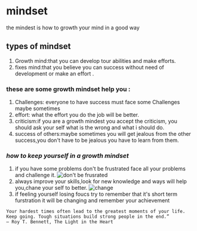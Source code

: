 # mindset

the mindest is how to growth your mind in a good way 

## types of mindset

1. Growth mind:that you can develop tour abilities and make efforts.
2. fixes mind:that you believe you can success without need of development or make an effort .

### these are some growth mindset help you :
1. Challenges: everyone to have success must face some Challenges maybe sometimes 
2. effort: what the effort you do the job will be better.
3. criticism:if you are a growth mindest you accept the criticism, you should ask your self what is the wrong and what i should do.
4. success of others:maybe sometimes you will get jealous from the other success,you don't have to be jealous you have to learn from them.

### ***how to keep yourself in a growth mindset***
1. if you have some problems don't be frustrated face all your problems and challenge it.
![don't be frusrated](https://www.askideas.com/wp-content/uploads/2017/01/Wave-goodbye-to-your-problems-and-put-a-smile-on-your-face.-God-Will-help-you.jpg)
2. always improve your skills,look for new knowledge and ways will help you,chane your self to better.
![change](https://encrypted-tbn0.gstatic.com/images?q=tbn:ANd9GcQQ8KRFn_amISmAEYdE3I5LQU9CUBfVomVQXQ&usqp=CAU)
3. if feeling yourself losing foucs try to remember that it's short term furstration it will be changing and remember your achievement
```
Your hardest times often lead to the greatest moments of your life. Keep going. Tough situations build strong people in the end.”
― Roy T. Bennett, The Light in the Heart
```

